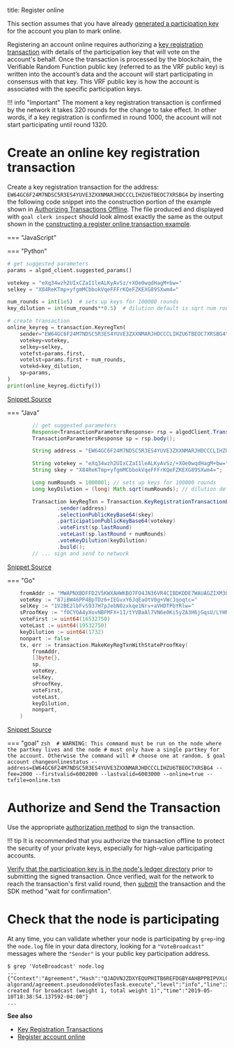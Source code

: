 title: Register online

This section assumes that you have already [generated a participation key](generate_keys.md) for the account you plan to mark online. 

Registering an account online requires authorizing a [key registration transaction](../../get-details/transactions/index.md#key-registration-transaction) with details of the participation key that will vote on the account's behalf. Once the transaction is processed by the blockchain, the Verifiable Random Function public key (referred to as the VRF public key) is written into the account’s data and the account will start participating in consensus with that key. This VRF public key is how the account is associated with the specific participation keys.

!!! info "Important"
	The moment a key registration transaction is confirmed by the network it takes 320 rounds for the change to take effect. In other words, if a key registration is confirmed in round 1000, the account will not start participating until round 1320.

# Create an online key registration transaction

Create a key registration transaction for the address: `EW64GC6F24M7NDSC5R3ES4YUVE3ZXXNMARJHDCCCLIHZU6TBEOC7XRSBG4` by inserting the following code snippet into the construction portion of the example shown in [Authorizing Transactions Offline](../../get-details/transactions/offline_transactions.md#unsigned-transaction-file-operations). The file produced and displayed with `goal clerk inspect` should look almost exactly the same as the output shown in the [constructing a register online transaction example](../../get-details/transactions/index.md#register-account-online). 


=== "JavaScript"
    <!-- ===JSSDK_TRANSACTION_KEYREG_ONLINE_CREATE=== -->
    <!-- ===JSSDK_TRANSACTION_KEYREG_ONLINE_CREATE=== -->

=== "Python"
    <!-- ===PYSDK_TRANSACTION_KEYREG_ONLINE_CREATE=== -->
```python
# get suggested parameters
params = algod_client.suggested_params()

votekey = "eXq34wzh2UIxCZaI1leALKyAvSz/+XOe0wqdHagM+bw="
selkey = "X84ReKTmp+yfgmMCbbokVqeFFFrKQeFZKEXG89SXwm4="

num_rounds = int(1e5)  # sets up keys for 100000 rounds
key_dilution = int(num_rounds**0.5)  # dilution default is sqrt num rounds

# create transaction
online_keyreg = transaction.KeyregTxn(
    sender="EW64GC6F24M7NDSC5R3ES4YUVE3ZXXNMARJHDCCCLIHZU6TBEOC7XRSBG4",
    votekey=votekey,
    selkey=selkey,
    votefst=params.first,
    votelst=params.first + num_rounds,
    votekd=key_dilution,
    sp=params,
)
print(online_keyreg.dictify())
```
[Snippet Source](https://github.com/barnjamin/py-algorand-sdk/blob/doc-examples/_examples/participation.py#L6-L26)
    <!-- ===PYSDK_TRANSACTION_KEYREG_ONLINE_CREATE=== -->

=== "Java"
    <!-- ===JAVASDK_TRANSACTION_KEYREG_ONLINE_CREATE=== -->
```java
        // get suggested parameters
        Response<TransactionParametersResponse> rsp = algodClient.TransactionParams().execute();
        TransactionParametersResponse sp = rsp.body();

        String address = "EW64GC6F24M7NDSC5R3ES4YUVE3ZXXNMARJHDCCCLIHZU6TBEOC7XRSBG4";

        String votekey = "eXq34wzh2UIxCZaI1leALKyAvSz/+XOe0wqdHagM+bw=";
        String skey = "X84ReKTmp+yfgmMCbbokVqeFFFrKQeFZKEXG89SXwm4=";

        Long numRounds = 100000l; // sets up keys for 100000 rounds
        Long keyDilution = (long) Math.sqrt(numRounds); // dilution default is sqrt num rounds

        Transaction keyRegTxn = Transaction.KeyRegistrationTransactionBuilder().suggestedParams(sp)
                .sender(address)
                .selectionPublicKeyBase64(skey)
                .participationPublicKeyBase64(votekey)
                .voteFirst(sp.lastRound)
                .voteLast(sp.lastRound + numRounds)
                .voteKeyDilution(keyDilution)
                .build();
        // ... sign and send to network
```
[Snippet Source](https://github.com/barnjamin/java-algorand-sdk/blob/examples/examples/src/main/java/com/algorand/examples/Participation.java#L13-L34)
    <!-- ===JAVASDK_TRANSACTION_KEYREG_ONLINE_CREATE=== -->

=== "Go"
    <!-- ===GOSDK_TRANSACTION_KEYREG_ONLINE_CREATE=== -->
```go
	fromAddr := "MWAPNXBDFFD2V5KWXAHWKBO7FO4JN36VR4CIBDKDDE7WAUAGZIXM3QPJW4"
	voteKey := "87iBW46PP4BpTDz6+IEGvxY6JqEaOtV0g+VWcJqoqtc="
	selKey := "1V2BE2lbFvS937H7pJebN0zxkqe1Nrv+aVHDTPbYRlw="
	sProofKey := "f0CYOA4yXovNBFMFX+1I/tYVBaAl7VN6e0Ki5yZA3H6jGqsU/LYHNaBkMQ/rN4M4F3UmNcpaTmbVbq+GgDsrhQ=="
	voteFirst := uint64(16532750)
	voteLast := uint64(19532750)
	keyDilution := uint64(1732)
	nonpart := false
	tx, err := transaction.MakeKeyRegTxnWithStateProofKey(
		fromAddr,
		[]byte{},
		sp,
		voteKey,
		selKey,
		sProofKey,
		voteFirst,
		voteLast,
		keyDilution,
		nonpart,
	)
```
[Snippet Source](https://github.com/nullun/go-algorand-sdk/blob/examples/_examples/participation.go#L40-L60)
    <!-- ===GOSDK_TRANSACTION_KEYREG_ONLINE_CREATE=== -->

=== "goal"
    <!-- ===GOAL_TRANSACTION_KEYREG_ONLINE_CREATE=== -->
    ```zsh 
    # WARNING: This command must be run on the node where the partkey lives and the node
    # must only have a single partkey for the account. Otherwise the command will
    # choose one at random.
    $ goal account changeonlinestatus --address=EW64GC6F24M7NDSC5R3ES4YUVE3ZXXNMARJHDCCCLIHZU6TBEOC7XRSBG4 --fee=2000 --firstvalid=6002000 --lastvalid=6003000 --online=true --txfile=online.txn
    ```
    <!-- ===GOAL_TRANSACTION_KEYREG_ONLINE_CREATE=== -->

# Authorize and Send the Transaction
Use the appropriate [authorization method](../../../get-details/transactions/signatures) to sign the transaction. 

!!! tip
    It is recommended that you authorize the transaction offline to protect the security of your private keys, especially for high-value participating accounts. 

[Verify that the participation key is in the node's ledger directory](../generate_keys#check-that-the-key-exists-in-the-nodes-ledger-directory) prior to submitting the signed transaction. Once verified, wait for the network to reach the transaction's first valid round, then [submit](../../../archive/build-apps/hello_world#submit-the-transaction) the transaction and the SDK method "wait for confirmation". 

# Check that the node is participating

At any time, you can validate whether your node is participating by `grep`-ing the `node.log` file in your data directory, looking for a `"VoteBroadcast"` messages where the `"Sender"` is your public key participation address.

```
$ grep 'VoteBroadcast' node.log
...
{"Context":"Agreement","Hash":"QJADVNJZDXYEQUPHITB6REFDGBY4AHBPPBIPVXLOPOASZA4T3PIA","ObjectPeriod":0,"ObjectRound":896659,"ObjectStep":2,"Period":0,"Round":0,"Sender":"3IE2GDYYSI56U53AQ6UUWRGAIGG5D4RHWLMCXJOPWQJA2ABF2X2A","Step":0,"Type":"VoteBroadcast","Weight":1,"WeightTotal":1,"file":"pseudonode.go","function":"github.com/algorand/go-algorand/agreement.pseudonodeVotesTask.execute","level":"info","line":344,"msg":"vote created for broadcast (weight 1, total weight 1)","time":"2019-05-10T18:38:54.137592-04:00"}
...
```

**See also**

- [Key Registration Transactions](../../../get-details/transactions/#key-registration-transaction)
- [Register account online](../../../get-details/transactions/#register-account-online)